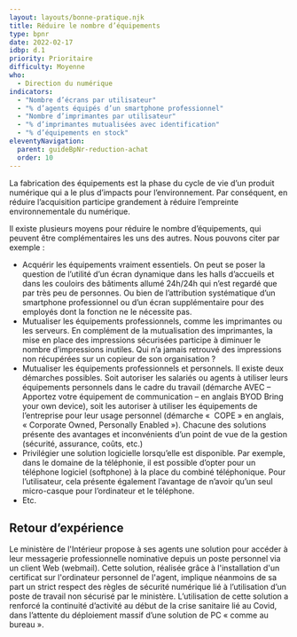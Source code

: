 ```yaml
---
layout: layouts/bonne-pratique.njk
title: Réduire le nombre d’équipements
type: bpnr
date: 2022-02-17
idbp: d.1
priority: Prioritaire
difficulty: Moyenne
who:
  - Direction du numérique
indicators:
  - "Nombre d’écrans par utilisateur"
  - "% d’agents équipés d’un smartphone professionnel"
  - "Nombre d’imprimantes par utilisateur"
  - "% d’imprimantes mutualisées avec identification"
  - "% d’équipements en stock"
eleventyNavigation:
  parent: guideBpNr-reduction-achat
  order: 10
---
```


La fabrication des équipements est la phase du cycle de vie d’un produit numérique qui a le plus d’impacts pour l’environnement. Par conséquent, en réduire l’acquisition participe grandement à réduire l’empreinte environnementale du numérique.

Il existe plusieurs moyens pour réduire le nombre d’équipements, qui peuvent être complémentaires les uns des autres. Nous pouvons citer par exemple :

* Acquérir les équipements vraiment essentiels. On peut se poser la question de l’utilité d’un écran dynamique dans les halls d’accueils et dans les couloirs des bâtiments allumé 24h/24h qui n’est regardé que par très peu de personnes. Ou bien de l’attribution systématique d’un smartphone professionnel ou d’un écran supplémentaire pour des employés dont la fonction ne le nécessite pas.
* Mutualiser les équipements professionnels, comme les imprimantes ou les serveurs. En complément de la mutualisation des imprimantes, la mise en place des impressions sécurisées participe à diminuer le nombre d’impressions inutiles. Qui n’a jamais retrouvé des impressions non récupérées sur un copieur de son organisation ?
* Mutualiser les équipements professionnels et personnels. Il existe deux démarches possibles. Soit autoriser les salariés ou agents à utiliser leurs équipements personnels dans le cadre du travail (démarche AVEC – Apportez votre équipement de communication – en anglais BYOD Bring your own device), soit les autoriser à utiliser les équipements de l’entreprise pour leur usage personnel (démarche «  COPE » en anglais, « Corporate Owned, Personally Enabled »). Chacune des solutions présente des avantages et inconvénients d’un point de vue de la gestion (sécurité, assurance, coûts, etc.)
* Privilégier une solution logicielle lorsqu’elle est disponible. Par exemple, dans le domaine de la téléphonie, il est possible d’opter pour un téléphone logiciel (softphone) à la place du combiné téléphonique. Pour l’utilisateur, cela présente également l’avantage de n’avoir qu’un seul micro-casque pour l’ordinateur et le téléphone.
* Etc.

## Retour d’expérience

Le ministère de l'Intérieur propose à ses agents une solution pour accéder à leur messagerie professionnelle nominative depuis un poste personnel via un client Web (webmail). Cette solution, réalisée grâce à l'installation d'un certificat sur l'ordinateur personnel de l'agent, implique néanmoins de sa part un strict respect des règles de sécurité numérique lié à l’utilisation d’un poste de travail non sécurisé par le ministère. L’utilisation de cette solution a renforcé la continuité d’activité au début de la crise sanitaire lié au Covid, dans l’attente du déploiement massif d’une solution de PC « comme au bureau ».
